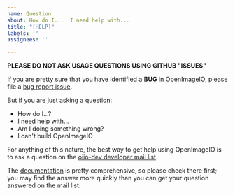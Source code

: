 ```yaml
---
name: Question
about: How do I...  I need help with...
title: "[HELP]"
labels: ''
assignees: ''

---
```


**PLEASE DO NOT ASK USAGE QUESTIONS USING GITHUB "ISSUES"**

If you are pretty sure that you have identified a **BUG** in OpenImageIO,
please file a [bug report issue](https://github.com/OpenImageIO/oiio/issues/new?template=bug_report.md).

But if you are just asking a question:
* How do I...?
* I need help with...
* Am I doing something wrong?
* I can't build OpenImageIO

For anything of this nature, the best way to get help using OpenImageIO is
to ask a question on the [oiio-dev developer mail list](http://lists.openimageio.org/listinfo.cgi/oiio-dev-openimageio.org).

The [documentation](https://openimageio.readthedocs.org)
is pretty comprehensive, so please check there first; you may find the answer
more quickly than you can get your question answered on the mail list.

